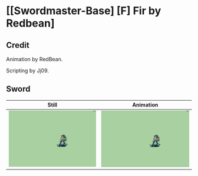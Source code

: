 # [\[Swordmaster-Base\] \[F\] Fir by Redbean]

## Credit

Animation by RedBean. 

Scripting by Jj09.
	
## Sword

| Still | Animation |
| :---: | :-------: |
| ![Sword still](./Sword_000.png) | ![Sword animation](./Sword.gif) |
